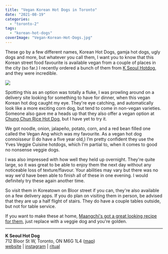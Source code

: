 ```yaml
---
title: "Vegan Korean Hot Dogs in Toronto"
date: "2021-08-19"
categories: 
  - "toronto-2"
tags: 
  - "korean-hot-dogs"
coverImage: "Vegan-Korean-Hot-Dogs.jpg"
---
```


These go by a few different names, Korean Hot Dogs, gamja hot dogs, ugly dogs and more, but whatever you call them, I want you to know that this Korean street food favourite is available vegan from a couple of places in the city (so far.) I recently ordered a bunch of them from [K Seoul Hotdog](https://kseoulhotdog.com), and they were incredible.

![](images/Vegan-Korean-Hot-Dogs-1024x789.jpg)

Spotting this as an option was totally a fluke, I was prowling around on a delivery site looking for something to have for dinner, when this vegan Korean hot dog caught my eye. They're eye catching, and automatically look like a more exciting corn dog, but tend to come in non-vegan varieties. Someone also gave me a heads up that they also offer a vegan option at [Chung Chun Rice Hot Dog](https://chungchunricedog.ca), but I have yet to try it.

We got noodle, onion, jalapeño, potato, corn, and a red bean filled one called the Vegan Ang which was my favourite. As a vegan hot dog connoisseur (I do have a five year old,) I’m pretty confident they use the Yves Veggie Cuisine hotdogs, which I'm partial to, when it comes to good no nonsense veggie dogs.

I was also impressed with how well they held up overnight. They're quite large, so it was great to be able to enjoy them the next day without any noticeable loss of texture/flavour. Your abilities may vary but there was no way we'd have been able to finish all of these in one evening. I would definitely try these again another time.

So visit them in Koreatown on Bloor street if you can, they're also available on a few delivery apps. If you do plan on visiting them in person, be advised that they are up a half flight of stairs. They do have a couple tables outside, but not for table service.

If you want to make these at home, [Maangchi's got a great looking recipe for them](https://www.maangchi.com/recipe/gamja-hotdog), just replace with a veggie dog and you're golden.

* * *

**K Seoul Hot Dog**  
712 Bloor St W, Toronto, ON M6G 1L4 ([map](https://www.google.com/maps/place/43°39'49.5%22N+79°25'04.3%22W/@43.663755,-79.417866,16z/data=!4m5!3m4!1s0x0:0x0!8m2!3d43.663755!4d-79.417866))  
[website](https://kseoulhotdog.com) | [instagram](https://www.instagram.com/kseoulhotdog/) | [ritual](https://ritual.co/order/k-seoul-hotdog-bloor-christie-toronto/2af8?r=JAPANHAKOWEB&utm_source=partner-link&utm_medium=website)
